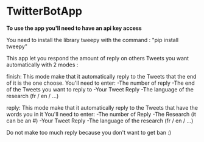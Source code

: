 # TwitterBotApp
**To use the app you'll need to have an api key access**

You need to install the library tweepy with the command : "pip install tweepy"

This app let you respond the amount of reply on others Tweets you want automatically with 2 modes :

finish:
  This mode make that it automatically reply to the Tweets that the end of it is the one choose.
  You'll need to enter:
    -The number of reply
    -The end of the Tweets you want to reply to
    -Your Tweet Reply
    -The language of the research (fr / en / ...)


reply:
  This mode make that it automatically reply to the Tweets that have the words you in it
  You'll need to enter:
    -The number of Reply
    -The Research (it can be an #)
    -Your Tweet Reply
    -The language of the research (fr / en / ...)
   
Do not make too much reply because you don't want to get ban :)
